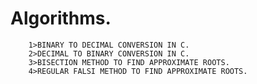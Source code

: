 # Algorithms.
        1>BINARY TO DECIMAL CONVERSION IN C.
        2>DECIMAL TO BINARY CONVERSION IN C.
        3>BISECTION METHOD TO FIND APPROXIMATE ROOTS.
        4>REGULAR FALSI METHOD TO FIND APPROXIMATE ROOTS.
        
